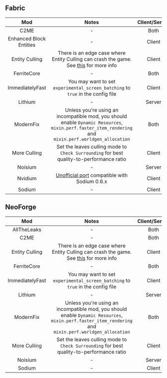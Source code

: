## Fabric
| Mod | Notes | Client/Server |
|:---:|:---:|:---:|
| C2ME | - | Both |
| Enhanced Block Entities | - | Client |
| Entity Culling | There is an edge case where Entity Culling can crash the game. See [this](https://github.com/CaffeineMC/sodium/issues/2985) for more info | Client |
| FerriteCore | - | Both |
| ImmediatelyFast | You may want to set `experimental_screen_batching` to `true` in the config file | Client |
| Lithium | - | Server |
| ModernFix | Unless you're using an incompatible mod, you should enable `Dynamic Resources`, `mixin.perf.faster_item_rendering` and `mixin.perf.worldgen_allocation` | Both |
| More Culling | Set the leaves culling mode to `Check Surrounding` for best quality-to-performance ratio | Client |
| Noisium | - | Server |
| Nvidium | [Unofficial port](https://github.com/drouarb/nvidium/releases) compatible with Sodium 0.6.x | Client |
| Sodium | - | Client |

## NeoForge
| Mod | Notes | Client/Server |
|:---:|:---:|:---:|
| AllTheLeaks | - | Both |
| C2ME | - | Both |
| Entity Culling | There is an edge case where Entity Culling can crash the game. See [this](https://github.com/CaffeineMC/sodium/issues/2985) for more info | Client |
| FerriteCore | - | Both |
| ImmediatelyFast | You may want to set `experimental_screen_batching` to `true` in the config file | Client |
| Lithium | - | Server |
| ModernFix | Unless you're using an incompatible mod, you should enable `Dynamic Resources`, `mixin.perf.faster_item_rendering` and `mixin.perf.worldgen_allocation` | Both |
| More Culling | Set the leaves culling mode to `Check Surrounding` for best quality-to-performance ratio | Client |
| Noisium | - | Server |
| Sodium | - | Client |

